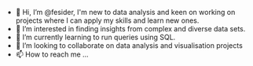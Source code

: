 - 👋 Hi, I’m @fesider, I'm new to data analysis and keen on working on projects where I can apply my skills and learn new ones.
- 👀 I’m interested in finding insights from complex and diverse data sets.
- 🌱 I’m currently learning to run queries using SQL.
- 💞️ I’m looking to collaborate on data analysis and visualisation projects
- 📫 How to reach me ...

<!---
fesider/fesider is a ✨ special ✨ repository because its `README.md` (this file) appears on your GitHub profile.
You can click the Preview link to take a look at your changes.
--->
